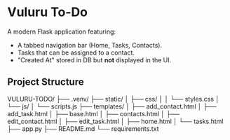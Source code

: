# Vuluru To-Do

A modern Flask application featuring:
- A tabbed navigation bar (Home, Tasks, Contacts).
- Tasks that can be assigned to a contact.
- "Created At" stored in DB but **not** displayed in the UI.

## Project Structure

VULURU-TODO/
├── .venv/
├── static/
│   ├── css/
│   │   └── styles.css
│   └── js/
│       └── scripts.js
├── templates/
│   ├── add_contact.html
│   ├── add_task.html
│   ├── base.html
│   ├── contacts.html
│   ├── edit_contact.html
│   ├── edit_task.html
│   ├── home.html
│   └── tasks.html
├── app.py
├── README.md
└── requirements.txt